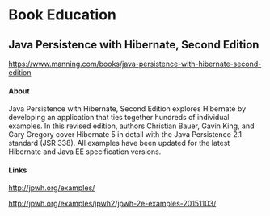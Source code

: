 # Book Education


## Java Persistence with Hibernate, Second Edition

https://www.manning.com/books/java-persistence-with-hibernate-second-edition

#### About

Java Persistence with Hibernate, Second Edition explores Hibernate by developing an application that ties together hundreds of individual examples. In this revised edition, authors Christian Bauer, Gavin King, and Gary Gregory cover Hibernate 5 in detail with the Java Persistence 2.1 standard (JSR 338). All examples have been updated for the latest Hibernate and Java EE specification versions.

#### Links

http://jpwh.org/examples/

http://jpwh.org/examples/jpwh2/jpwh-2e-examples-20151103/

